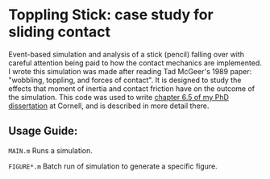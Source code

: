 # Toppling Stick: case study for sliding contact

Event-based simulation and analysis of a stick (pencil) falling over with careful attention being paid to how the contact mechanics are implemented. I wrote this simulation was made after reading Tad McGeer's 1989 paper: "wobbling, toppling, and forces of contact". It is designed to study the effects that moment of inertia and contact friction have on the outcome of the simulation. This code was used to write [chapter 6.5 of my PhD dissertation](https://ecommons.cornell.edu/handle/1813/44350) at Cornell, and is described in more detail there.

## Usage Guide:

`MAIN.m`
Runs a simulation.

`FIGURE*.m`
Batch run of simulation to generate a specific figure.
